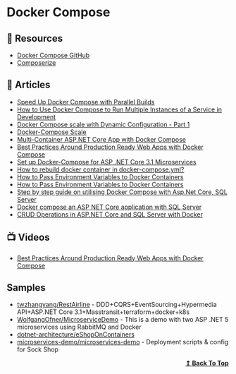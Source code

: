 # Docker Compose

## 📘 Resources
- [Docker Compose GitHub](https://github.com/docker/compose)
- [Composerize](https://www.composerize.com/)

## 📕 Articles
- [Speed Up Docker Compose with Parallel Builds](https://ardalis.com/speed-up-docker-compose-with-parallel-builds/)
- [How to Use Docker Compose to Run Multiple Instances of a Service in Development](https://pspdfkit.com/blog/2018/how-to-use-docker-compose-to-run-multiple-instances-of-a-service-in-development/)
- [Docker Compose scale with Dynamic Configuration - Part 1](https://tarunlalwani.com/post/docker-compose-scale-with-dynamic-configuration-part-1/)
- [Docker-Compose Scale](https://linuxhint.com/docker_compose_scale/)
- [Multi-Container ASP.NET Core App with Docker Compose](https://www.yogihosting.com/docker-compose-aspnet-core/)
- [Best Practices Around Production Ready Web Apps with Docker Compose](https://nickjanetakis.com/blog/best-practices-around-production-ready-web-apps-with-docker-compose)
- [Set up Docker-Compose for ASP .NET Core 3.1 Microservices](https://www.programmingwithwolfgang.com/set-up-docker-compose-for-asp-net-core-3-1-microservices)
- [How to rebuild docker container in docker-compose.yml?](https://stackoverflow.com/questions/36884991/how-to-rebuild-docker-container-in-docker-compose-yml)
- [How to Pass Environment Variables to Docker Containers](https://www.cloudsavvyit.com/14081/how-to-pass-environment-variables-to-docker-containers/)
- [How to Pass Environment Variables to Docker Containers](https://www.cloudsavvyit.com/14081/how-to-pass-environment-variables-to-docker-containers/)
- [Step by step guide on utilising Docker Compose with Asp.Net Core, SQL Server](https://dev.to/moe23/step-by-step-guide-on-utilising-docker-compose-with-asp-net-core-sql-server-2e54)
- [Docker compose an ASP NET Core application with SQL Server](https://dotnetthoughts.net/docker-compose-asp-net-core-application/)
- [CRUD Operations in ASP.NET Core and SQL Server with Docker](https://www.yogihosting.com/docker-aspnet-core-sql-server-crud/)
## 📺 Videos
- [Best Practices Around Production Ready Web Apps with Docker Compose](https://www.youtube.com/watch?v=T--X3v2pwtU)

## Samples
- [twzhangyang/RestAirline](https://github.com/twzhangyang/RestAirline) - DDD+CQRS+EventSourcing+Hypermedia API+ASP.NET Core 3.1+Masstransit+terraform+docker+k8s
- [WolfgangOfner/MicroserviceDemo](https://github.com/WolfgangOfner/MicroserviceDemo) - This is a demo with two ASP .NET 5 microservices using RabbitMQ and Docker
- [dotnet-architecture/eShopOnContainers](https://github.com/dotnet-architecture/eShopOnContainers/blob/main/src/docker-compose.yml)
- [microservices-demo/microservices-demo](https://github.com/microservices-demo/microservices-demo/tree/master/deploy/docker-compose) - Deployment scripts & config for Sock Shop
<div align="right">
  <b><a href="#contents">↥ Back To Top</a></b>
</div>